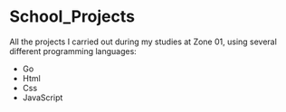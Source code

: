 # School_Projects
All the projects I carried out during my studies at Zone 01, using several different programming languages:
- Go
- Html
- Css
- JavaScript
